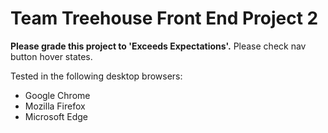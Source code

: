 # Team Treehouse Front End Project 2

**Please grade this project to 'Exceeds Expectations'.** Please check nav button hover states.

Tested in the following desktop browsers:

- Google Chrome
- Mozilla Firefox
- Microsoft Edge
